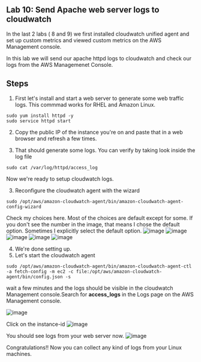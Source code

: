 ## Lab 10: Send Apache web server logs to cloudwatch

In the last 2 labs ( 8 and 9) we first installed cloudwatch unified agent and set up custom metrics and viewed custom metrics on the AWS Management console.

In this lab we will send our apache httpd logs to cloudwatch and check our logs from the AWS Managemenet Console. 

## Steps 

1) First let's install and start a web server to generate some web traffic logs. This commmad works for RHEL and Amazon Linux.
```console
sudo yum install httpd -y
sudo service httpd start

```
2) Copy the public IP of the instance you're on and paste that in a web browser and refresh a few times. 

3) That should generate some logs. You can verify by taking look inside the log file
```console
sudo cat /var/log/httpd/access_log
```

Now we're ready to setup cloudwatch logs. 

3) Reconfigure the cloudwatch agent with the wizard
```console
sudo /opt/aws/amazon-cloudwatch-agent/bin/amazon-cloudwatch-agent-config-wizard
```
Check my choices here. Most of the choices are default except for some. If you don't see the number in the image, that means I chose the default option. Sometimes I explicitly select the default option. 
![image](https://user-images.githubusercontent.com/22568316/51447423-f97b2400-1ceb-11e9-9f2e-b1b7d1f7cffb.png)
![image](https://user-images.githubusercontent.com/22568316/51447468-7d351080-1cec-11e9-8aa8-79b3ce297a00.png)
![image](https://user-images.githubusercontent.com/22568316/51447477-93db6780-1cec-11e9-8264-148d89b54450.png)
![image](https://user-images.githubusercontent.com/22568316/51447481-a655a100-1cec-11e9-8063-988821831d5d.png)
![image](https://user-images.githubusercontent.com/22568316/51447488-b5d4ea00-1cec-11e9-9ea7-ef46be24751e.png)



4) We're done setting up. 
5) Let's start the cloudwatch agent 
```
sudo /opt/aws/amazon-cloudwatch-agent/bin/amazon-cloudwatch-agent-ctl -a fetch-config -m ec2 -c file:/opt/aws/amazon-cloudwatch-agent/bin/config.json -s
```


wait a few minutes and the logs should be visible in the cloudwatch Management console.Search for **access_logs** in the Logs page on the AWS Management console.

![image](https://user-images.githubusercontent.com/22568316/51448163-8f19b200-1cf2-11e9-9015-93bbede299e4.png)

Click on the instance-id 
![image](https://user-images.githubusercontent.com/22568316/51448197-c4be9b00-1cf2-11e9-9a03-979c338d25f6.png)

You should see logs from your web server now. 
![image](https://user-images.githubusercontent.com/22568316/51448221-f9caed80-1cf2-11e9-8412-630bb2b89f75.png)


Congratulations!! Now you can collect any kind of logs from your Linux machines. 

